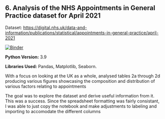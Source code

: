 ## 6. Analysis of the NHS Appointments in General Practice dataset for April 2021
Dataset: https://digital.nhs.uk/data-and-information/publications/statistical/appointments-in-general-practice/april-2021

[![Binder](https://mybinder.org/badge_logo.svg)](https://mybinder.org/v2/gh/RJBraith/Appointment_Dataset_April_21/HEAD)

**Python Version:** 3.9  

**Libraries Used:** Pandas, Matplotlib, Seaborn.

With a focus on looking at the UK as a whole, analysed tables 2a through 2d producing various figures showcasing the composition and distribution of various factors relating to appointments

The goal was to explore the dataset and derive useful information from it. This was a success.
Since the spreadsheet formatting was fairly consistant, I was able to just copy the notebook and make adjustments to labeling and importing to accomodate the different columns
